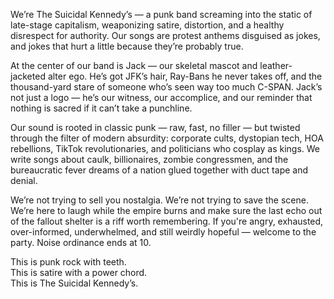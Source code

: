 We’re The Suicidal Kennedy’s — a punk band screaming into the static of late-stage capitalism, weaponizing satire, distortion, and a healthy disrespect for authority. Our songs are protest anthems disguised as jokes, and jokes that hurt a little because they’re probably true.

At the center of our band is Jack — our skeletal mascot and leather-jacketed alter ego. He’s got JFK’s hair, Ray-Bans he never takes off, and the thousand-yard stare of someone who’s seen way too much C-SPAN. Jack’s not just a logo — he’s our witness, our accomplice, and our reminder that nothing is sacred if it can’t take a punchline.

Our sound is rooted in classic punk — raw, fast, no filler — but twisted through the filter of modern absurdity: corporate cults, dystopian tech, HOA rebellions, TikTok revolutionaries, and politicians who cosplay as kings. We write songs about caulk, billionaires, zombie congressmen, and the bureaucratic fever dreams of a nation glued together with duct tape and denial.

We’re not trying to sell you nostalgia. We’re not trying to save the scene. We’re here to laugh while the empire burns and make sure the last echo out of the fallout shelter is a riff worth remembering. If you're angry, exhausted, over-informed, underwhelmed, and still weirdly hopeful — welcome to the party. Noise ordinance ends at 10.

This is punk rock with teeth.  
This is satire with a power chord.  
This is The Suicidal Kennedy’s.  

